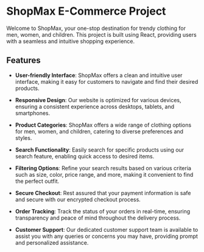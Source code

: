 # ShopMax E-Commerce Project

Welcome to ShopMax, your one-stop destination for trendy clothing for men, women, and children. This project is built using React, providing users with a seamless and intuitive shopping experience.

## Features

- **User-friendly Interface**: ShopMax offers a clean and intuitive user interface, making it easy for customers to navigate and find their desired products.

- **Responsive Design**: Our website is optimized for various devices, ensuring a consistent experience across desktops, tablets, and smartphones.

- **Product Categories**: ShopMax offers a wide range of clothing options for men, women, and children, catering to diverse preferences and styles.

- **Search Functionality**: Easily search for specific products using our search feature, enabling quick access to desired items.

- **Filtering Options**: Refine your search results based on various criteria such as size, color, price range, and more, making it convenient to find the perfect outfit.

- **Secure Checkout**: Rest assured that your payment information is safe and secure with our encrypted checkout process.

- **Order Tracking**: Track the status of your orders in real-time, ensuring transparency and peace of mind throughout the delivery process.

- **Customer Support**: Our dedicated customer support team is available to assist you with any queries or concerns you may have, providing prompt and personalized assistance.


